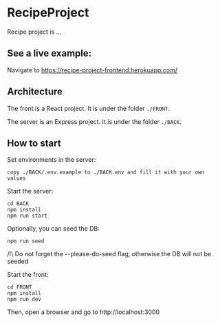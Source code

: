 # RecipeProject

Recipe project is ...

## See a live example:

Navigate to https://recipe-project-frontend.herokuapp.com/

## Architecture

The front is a React project. It is under the folder ```./FRONT```.

The server is an Express project. It is under the folder ```./BACK```.

## How to start

Set environments in the server:
```
copy ./BACK/.env.example to ./BACK.env and fill it with your own values
```

Start the server:
```
cd BACK
npm install
npm run start
```

Optionally, you can seed the DB:
```
npm run seed
```
/!\ Do not forget the --please-do-seed flag, otherwise the DB will not be seeded

Start the front:
```
cd FRONT
npm install
npm run dev
```

Then, open a browser and go to http://localhost:3000
